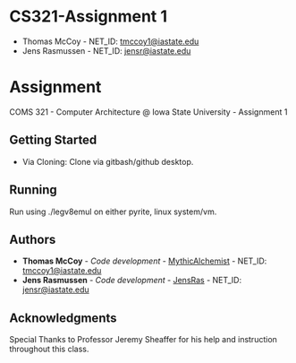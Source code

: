 # CS321-Assignment 1
* Thomas McCoy - NET_ID: tmccoy1@iastate.edu
* Jens Rasmussen - NET_ID: jensr@iastate.edu

# Assignment 

COMS 321 - Computer Architecture @ Iowa State University - Assignment 1

## Getting Started

* Via Cloning: Clone via gitbash/github desktop.

## Running

Run using ./legv8emul on either pyrite, linux system/vm.

## Authors

* **Thomas McCoy** - *Code development* - [MythicAlchemist](https://github.com/MythicAlchemist) - NET_ID: tmccoy1@iastate.edu
* **Jens Rasmussen** - *Code development* - [JensRas](https://github.com/JensRas) - NET_ID: jensr@iastate.edu

## Acknowledgments

Special Thanks to Professor Jeremy Sheaffer for his help and instruction throughout this class.
